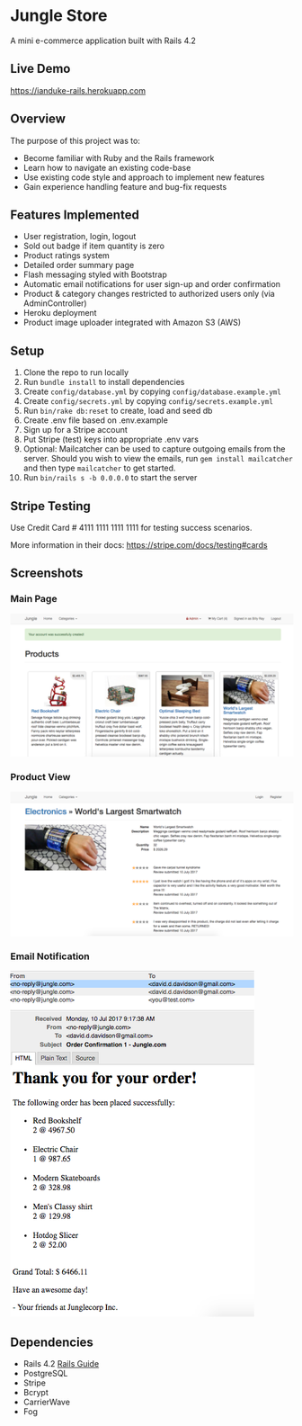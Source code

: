 # Jungle Store

A mini e-commerce application built with Rails 4.2

## Live Demo

https://ianduke-rails.herokuapp.com

## Overview

The purpose of this project was to:
* Become familiar with Ruby and the Rails framework
* Learn how to navigate an existing code-base
* Use existing code style and approach to implement new features
* Gain experience handling feature and bug-fix requests

## Features Implemented

* User registration, login, logout
* Sold out badge if item quantity is zero
* Product ratings system
* Detailed order summary page
* Flash messaging styled with Bootstrap
* Automatic email notifications for user sign-up and order confirmation
* Product & category changes restricted to authorized users only (via AdminController)
* Heroku deployment
* Product image uploader integrated with Amazon S3 (AWS)

## Setup

1. Clone the repo to run locally
2. Run `bundle install` to install dependencies
3. Create `config/database.yml` by copying `config/database.example.yml`
4. Create `config/secrets.yml` by copying `config/secrets.example.yml`
5. Run `bin/rake db:reset` to create, load and seed db
6. Create .env file based on .env.example
7. Sign up for a Stripe account
8. Put Stripe (test) keys into appropriate .env vars
9. Optional: Mailcatcher can be used to capture outgoing emails from the server. Should you wish to view the emails, run `gem install mailcatcher` and then type `mailcatcher` to get started.
10. Run `bin/rails s -b 0.0.0.0` to start the server

## Stripe Testing

Use Credit Card # 4111 1111 1111 1111 for testing success scenarios.

More information in their docs: <https://stripe.com/docs/testing#cards>

## Screenshots

### Main Page
!["Screenshot of Main page"](https://raw.githubusercontent.com/1andee/rails-ecommerce/master/doc/1.png)

### Product View
!["Screenshot of Product page"](https://raw.githubusercontent.com/1andee/rails-ecommerce/master/doc/2.png)

### Email Notification
!["Screenshot of Email Notification from Mailcatcher"](https://raw.githubusercontent.com/1andee/rails-ecommerce/master/doc/3.png)


## Dependencies

* Rails 4.2 [Rails Guide](http://guides.rubyonrails.org/v4.2/)
* PostgreSQL
* Stripe
* Bcrypt
* CarrierWave
* Fog
